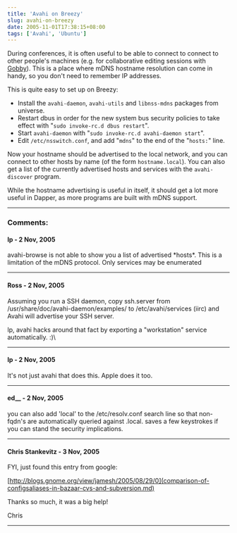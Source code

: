 ```yaml
---
title: 'Avahi on Breezy'
slug: avahi-on-breezy
date: 2005-11-01T17:38:15+08:00
tags: ['Avahi', 'Ubuntu']
---
```


During conferences, it is often useful to be able to connect to connect
to other people\'s machines (e.g. for collaborative editing sessions
with [Gobby](http://gobby.0x539.de/)). This is a place where mDNS
hostname resolution can come in handy, so you don\'t need to remember IP
addresses.

This is quite easy to set up on Breezy:

-   Install the `avahi-daemon`, `avahi-utils` and `libnss-mdns` packages
    from universe.
-   Restart dbus in order for the new system bus security policies to
    take effect with \"`sudo invoke-rc.d dbus restart`\".
-   Start `avahi-daemon` with \"`sudo invoke-rc.d avahi-daemon start`\".
-   Edit `/etc/nsswitch.conf`, and add \"`mdns`\" to the end of the
    \"`hosts:`\" line.

Now your hostname should be advertised to the local network, and you can
connect to other hosts by name (of the form `hostname.local`). You can
also get a list of the currently advertised hosts and services with the
`avahi-discover` program.

While the hostname advertising is useful in itself, it should get a lot
more useful in Dapper, as more programs are built with mDNS support.

---
### Comments:
#### lp - <time datetime="2005-11-02 02:02:48">2 Nov, 2005</time>

avahi-browse is not able to show you a list of advertised \*hosts\*.
This is a limitation of the mDNS protocol. Only services may be
enumerated

---
#### Ross - <time datetime="2005-11-02 03:17:04">2 Nov, 2005</time>

Assuming you run a SSH daemon, copy ssh.server from
/usr/share/doc/avahi-daemon/examples/ to /etc/avahi/services (iirc) and
Avahi will advertise your SSH server.

lp, avahi hacks around that fact by exporting a \"workstation\" service
automatically. :)\

---
#### lp - <time datetime="2005-11-02 07:35:43">2 Nov, 2005</time>

It\'s not just avahi that does this. Apple does it too.

---
#### ed__ - <time datetime="2005-11-02 15:42:36">2 Nov, 2005</time>

you can also add \'local\' to the /etc/resolv.conf search line so that
non-fqdn\'s are automatically queried against .local. saves a few
keystrokes if you can stand the security implications.

---
#### Chris Stankevitz - <time datetime="2005-11-03 11:21:25">3 Nov, 2005</time>

FYI, just found this entry from google:

[http://blogs.gnome.org/view/jamesh/2005/08/29/0](comparison-of-configsaliases-in-bazaar-cvs-and-subversion.md)

Thanks so much, it was a big help!

Chris

---
